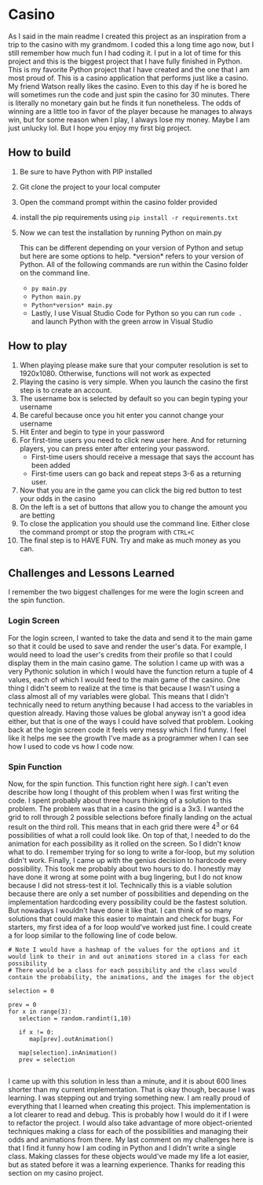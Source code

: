 # Casino
   As I said in the main readme I created this project as an inspiration from a trip to the casino with my grandmom. I coded this a long time ago now, but I still remember how much fun I had coding it. I put in a lot of time for this project and this is the biggest project that I have fully finished in Python. This is my favorite Python project that I have created and the one that I am most proud of. This is a casino application that performs just like a casino. My friend Watson really likes the casino. Even to this day if he is bored he will sometimes run the code and just spin the casino for 30 minutes. There is literally no monetary gain but he finds it fun nonetheless. The odds of winning are a little too in favor of the player because he manages to always win, but for some reason when I play, I always lose my money. Maybe I am just unlucky lol. But I hope you enjoy my first big project.

## How to build
1. Be sure to have Python with PIP installed
2. Git clone the project to your local computer
3. Open the command prompt within the casino folder provided
4. install the pip requirements using `pip install -r requirements.txt`
5. Now we can test the installation by running Python on main.py
   
   This can be different depending on your version of Python and setup but here are some options to help. \*version\* refers to your version of Python. All of the following commands are run within the Casino folder on the command line.
   - `py main.py`
   - `Python main.py`
   - `Python*version* main.py`
   - Lastly, I use Visual Studio Code for Python so you can run `code .` and launch Python with the green arrow in Visual Studio

## How to play
1. When playing please make sure that your computer resolution is set to 1920x1080. Otherwise, functions will not work as expected
2. Playing the casino is very simple. When you launch the casino the first step is to create an account.
3. The username box is selected by default so you can begin typing your username
4. Be careful because once you hit enter you cannot change your username
5. Hit Enter and begin to type in your password
6. For first-time users you need to click new user here. And for returning players, you can press enter after entering your password.
   - First-time users should receive a message that says the account has been added
   - First-time users can go back and repeat steps 3-6 as a returning user.
7. Now that you are in the game you can click the big red button to test your odds in the casino
8. On the left is a set of buttons that allow you to change the amount you are betting
9. To close the application you should use the command line. Either close the command prompt or stop the program with `CTRL+C`
10. The final step is to HAVE FUN. Try and make as much money as you can.

## Challenges and Lessons Learned
I remember the two biggest challenges for me were the login screen and the spin function.

### Login Screen
For the login screen, I wanted to take the data and send it to the main game so that it could be used to save and render the user's data. For example, I would need to load the user's credits from their profile so that I could display them in the main casino game. The solution I came up with was a very Pythonic solution in which I would have the function return a tuple of 4 values, each of which I would feed to the main game of the casino. One thing I didn't seem to realize at the time is that because I wasn't using a class almost all of my variables were global. This means that I didn't technically need to return anything because I had access to the variables in question already. Having those values be global anyway isn't a good idea either, but that is one of the ways I could have solved that problem. Looking back at the login screen code it feels very messy which I find funny. I feel like it helps me see the growth I've made as a programmer when I can see how I used to code vs how I code now.

### Spin Function
Now, for the spin function. This function right here *sigh*. I can't even describe how long I thought of this problem when I was first writing the code. I spent probably about three hours thinking of a solution to this problem. The problem was that in a casino the grid is a 3x3. I wanted the grid to roll through 2 possible selections before finally landing on the actual result on the third roll. This means that in each grid there were 4<sup>3</sup> or 64 possibilities of what a roll could look like. On top of that, I needed to do the animation for each possibility as it rolled on the screen. So I didn't know what to do. I remember trying for so long to write a for-loop, but my solution didn't work. Finally, I came up with the genius decision to hardcode every possibility. This took me probably about two hours to do. I honestly may have done it wrong at some point with a bug lingering, but I do not know because I did not stress-test it lol. Technically this is a viable solution because there are only a set number of possibilities and depending on the implementation hardcoding every possibility could be the fastest solution. But nowadays I wouldn't have done it like that. I can think of so many solutions that could make this easier to maintain and check for bugs. For starters, my first idea of a for loop would've worked just fine. I could create a for loop similar to the following line of code below.

```
# Note I would have a hashmap of the values for the options and it would link to their in and out animations stored in a class for each possibility
# There would be a class for each possibility and the class would contain the probability, the animations, and the images for the object

selection = 0

prev = 0
for x in range(3):
   selection = random.randint(1,10)

   if x != 0:
      map[prev].outAnimation()

   map[selection].inAnimation()
   prev = selection
   
```

I came up with this solution in less than a minute, and it is about 600 lines shorter than my current implementation. That is okay though, because I was learning. I was stepping out and trying something new. I am really proud of everything that I learned when creating this project. This implementation is a lot clearer to read and debug. This is probably how I would do it if I were to refactor the project. I would also take advantage of more object-oriented techniques making a class for each of the possibilities and managing their odds and animations from there. My last comment on my challenges here is that I find it funny how I am coding in Python and I didn't write a single class. Making classes for these objects would've made my life a lot easier, but as stated before it was a learning experience. Thanks for reading this section on my casino project.
